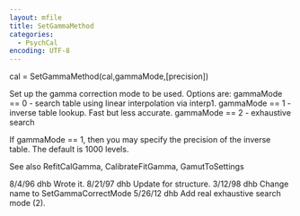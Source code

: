 ```yaml
---
layout: mfile
title: SetGammaMethod
categories:
  - PsychCal
encoding: UTF-8
---
```


cal = SetGammaMethod(cal,gammaMode,[precision])

Set up the gamma correction mode to be used.  Options
are:
  gammaMode == 0 - search table using linear interpolation via interp1.
  gammaMode == 1 - inverse table lookup.  Fast but less accurate.
  gammaMode == 2 - exhaustive search

If gammaMode == 1, then you may specify the precision of the
inverse table.  The default is 1000 levels.

See also RefitCalGamma, CalibrateFitGamma, GamutToSettings

8/4/96  dhb  Wrote it.
8/21/97 dhb  Update for structure.
3/12/98 dhb  Change name to SetGammaCorrectMode
5/26/12 dhb  Add real exhaustive search mode (2).